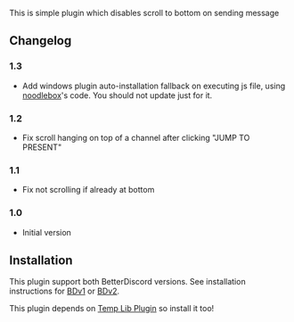 This is simple plugin which disables scroll to bottom on sending message

## Changelog

### 1.3
- Add windows plugin auto-installation fallback on executing js file, using [noodlebox](https://github.com/noodlebox/betterdiscord-plugins)'s code. You should not update just for it.

### 1.2
- Fix scroll hanging on top of a channel after clicking "JUMP TO PRESENT"

### 1.1
- Fix not scrolling if already at bottom

### 1.0
- Initial version

## Installation

This plugin support both BetterDiscord versions. See installation instructions for [BDv1](../../v1#installation) or [BDv2](../README.md#installation).

This plugin depends on [Temp Lib Plugin](../1Temp%20Lib%20Plugin) so install it too!
